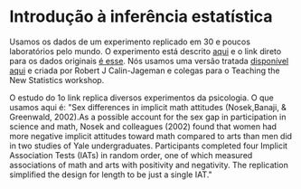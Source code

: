 # Introdução à inferência estatística 

Usamos os dados de um experimento replicado em 30 e poucos laboratórios pelo mundo. O experimento está descrito [aqui](https://osf.io/wx7ck/) e o link direto para os dados originais [é esse](https://osf.io/nqg97/). Nós usamos uma versão tratada [disponível aqui](https://github.com/rcalinjageman/New_Stats_Teaching_Resources/tree/dae9981eb9a7bc373501a4ff9477498ee466ceac/workshop%20data/two_groups%20-%20iat/iat_data%20_csv) e criada por Robert J Calin-Jageman e colegas para o Teaching the New Statistics workshop.

O estudo do 1o link replica diversos experimentos da psicologia. O que usamos aqui é: "Sex differences in implicit math attitudes (Nosek,Banaji, & Greenwald, 2002).As a possible account for the sex gap in participation in science and math, Nosek and colleagues (2002) found that women had more negative implicit attitudes toward math compared to arts than men did in two studies of Yale undergraduates. Participants completed four Implicit Association Tests (IATs) in random order, one of which measured associations of math and arts with positivity and negativity. The replication simplified the design for length to be just a single IAT."
